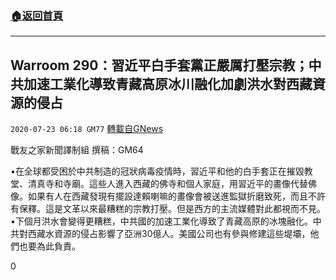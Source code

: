 ###  [:house:返回首頁](https://github.com/ourhimalayas/txt)
---

## Warroom 290：習近平白手套黨正嚴厲打壓宗教；中共加速工業化導致青藏高原冰川融化加劇洪水對西藏資源的侵占
`2020-07-23 06:18 GM77` [轉載自GNews](https://gnews.org/zh-hant/273553/)

戰友之家新聞譯制組
撰稿：GM64



•在全球都受困於中共制造的冠狀病毒疫情時，習近平和他的白手套正在摧毀教堂、清真寺和寺廟。這些人進入西藏的佛寺和個人家庭，用習近平的畫像代替佛像。如果有人在西藏發現有擺設達賴喇嘛的畫像會被送進監獄折磨致死，而且不許有保釋。這是文革以來最糟糕的宗教打壓。但是西方的主流媒體對此都視而不見。
•下個月洪水會變得更糟糕，中共國的加速工業化導致了青藏高原的冰塊融化。中共對西藏水資源的侵占影響了亞洲30億人。美國公司也有參與修建這些堤壩，他們也要為此負責。

0
